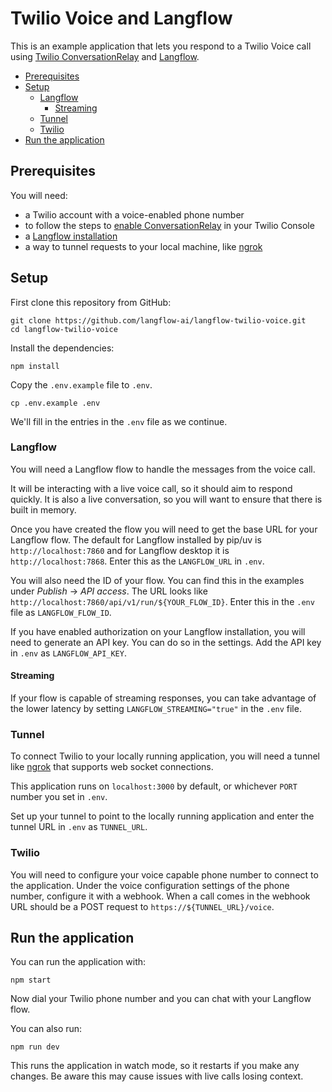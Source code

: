 # Twilio Voice and Langflow

This is an example application that lets you respond to a Twilio Voice call using [Twilio ConversationRelay](https://www.twilio.com/docs/voice/twiml/connect/conversationrelay) and [Langflow](https://www.langflow.org/).

- [Prerequisites](#prerequisites)
- [Setup](#setup)
  - [Langflow](#langflow)
    - [Streaming](#streaming)
  - [Tunnel](#tunnel)
  - [Twilio](#twilio)
- [Run the application](#run-the-application)

## Prerequisites

You will need:

- a Twilio account with a voice-enabled phone number
- to follow the steps to [enable ConversationRelay](https://www.twilio.com/docs/voice/twiml/connect/conversationrelay/onboarding#integrate-twilio-with-conversationrelay) in your Twilio Console
- a [Langflow installation](https://docs.langflow.org/get-started-installation)
- a way to tunnel requests to your local machine, like [ngrok](http://ngrok.com/)

## Setup

First clone this repository from GitHub:

```
git clone https://github.com/langflow-ai/langflow-twilio-voice.git
cd langflow-twilio-voice
```

Install the dependencies:

```
npm install
```

Copy the `.env.example` file to `.env`.

```
cp .env.example .env
```

We'll fill in the entries in the `.env` file as we continue.

### Langflow

You will need a Langflow flow to handle the messages from the voice call.

It will be interacting with a live voice call, so it should aim to respond quickly. It is also a live conversation, so you will want to ensure that there is built in memory.

Once you have created the flow you will need to get the base URL for your Langflow flow. The default for Langflow installed by pip/uv is `http://localhost:7860` and for Langflow desktop it is `http://localhost:7868`. Enter this as the `LANGFLOW_URL` in `.env`.

You will also need the ID of your flow. You can find this in the examples under _Publish_ -> _API access_. The URL looks like `http://localhost:7860/api/v1/run/${YOUR_FLOW_ID}`. Enter this in the `.env` file as `LANGFLOW_FLOW_ID`.

If you have enabled authorization on your Langflow installation, you will need to generate an API key. You can do so in the settings. Add the API key in `.env` as `LANGFLOW_API_KEY`.

#### Streaming

If your flow is capable of streaming responses, you can take advantage of the lower latency by setting `LANGFLOW_STREAMING="true"` in the `.env` file.

### Tunnel

To connect Twilio to your locally running application, you will need a tunnel like [ngrok](https://ngrok.com) that supports web socket connections.

This application runs on `localhost:3000` by default, or whichever `PORT` number you set in `.env`.

Set up your tunnel to point to the locally running application and enter the tunnel URL in `.env` as `TUNNEL_URL`.

### Twilio

You will need to configure your voice capable phone number to connect to the application. Under the voice configuration settings of the phone number, configure it with a webhook. When a call comes in the webhook URL should be a POST request to `https://${TUNNEL_URL}/voice`.

## Run the application

You can run the application with:

```
npm start
```

Now dial your Twilio phone number and you can chat with your Langflow flow.

You can also run:

```
npm run dev
```

This runs the application in watch mode, so it restarts if you make any changes. Be aware this may cause issues with live calls losing context.
